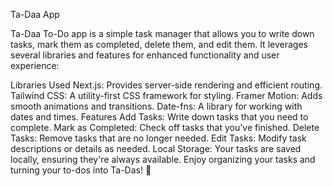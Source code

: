 Ta-Daa App

Ta-Daa To-Do app is a simple task manager that allows you to write down tasks, mark them as completed, delete them, and edit them. It leverages several libraries and features for enhanced functionality and user experience:

Libraries Used
Next.js: Provides server-side rendering and efficient routing.
Tailwind CSS: A utility-first CSS framework for styling.
Framer Motion: Adds smooth animations and transitions.
Date-fns: A library for working with dates and times.
Features
Add Tasks: Write down tasks that you need to complete.
Mark as Completed: Check off tasks that you've finished.
Delete Tasks: Remove tasks that are no longer needed.
Edit Tasks: Modify task descriptions or details as needed.
Local Storage: Your tasks are saved locally, ensuring they're always available.
Enjoy organizing your tasks and turning your to-dos into Ta-Das! 🎉
